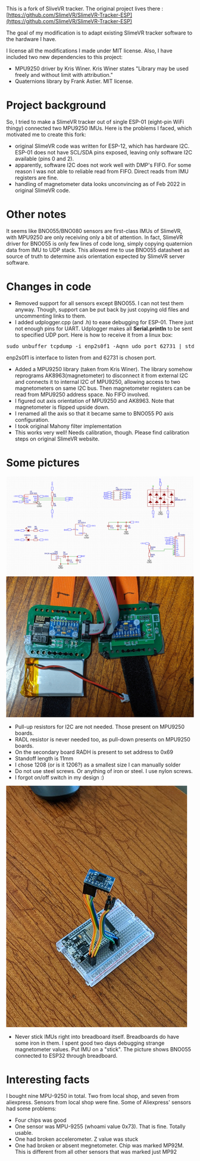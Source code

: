This is a fork of SliveVR tracker. The original project lives there :
[https://github.com/SlimeVR/SlimeVR-Tracker-ESP](https://github.com/SlimeVR/SlimeVR-Tracker-ESP)

The goal of my modification is to adapt existing SlimeVR tracker software to the hardware I have.

I license all the modifications I made under MIT license.
Also, I have included two new dependencies to this project: 

* MPU9250 driver by Kris Winer. Kris Winer states "Library may be used freely and without limit with attribution." 
* Quaternions library by Frank Astier. MIT license.

# Project background

So, I tried to make a SlimeVR tracker out of single ESP-01 (eight-pin WiFi thingy) connected two MPU9250 IMUs.
Here is the problems I faced, which motivated me to create this fork:

* original SlimeVR code was written for ESP-12, which has hardware I2C. ESP-01 does not have SCL/SDA pins exposed, 
leaving only software I2C available (pins 0 and 2).
* apparently, software I2C does not work well with DMP's FIFO. For some reason I was not able to reliable 
read from FIFO. Direct reads from IMU registers are fine.
* handling of magnetometer data looks unconvincing as of Feb 2022 in original SlimeVR code.

# Other notes

It seems like BNO055/BNO080 sensors are first-class IMUs of SlimeVR, with MPU9250 are only receiving only a 
bit of attention. In fact, SlimeVR driver for BNO055 is only few lines of code long, simply copying quaternion data 
from IMU to UDP stack. This allowed me to use BNO055 datasheet as source of truth to determine axis orientation expected by
SlimeVR server software.

# Changes in code

* Removed support for all sensors except BNO055. I can not test them anyway. Though, support can be put back by just 
copying old files and uncommenting links to them.
* I added udplogger.cpp (and .h) to ease debugging for ESP-01. There just not enough pins for UART. Udplogger makes all
<b>Serial.println</b> to be sent to specified UDP port. Here is how to receive it from a linux box: 
<pre>sudo unbuffer tcpdump -i enp2s0f1 -Aqnn udo port 62731 | stdbuf -o0 grep -v 62731 | cut -n 29-</pre>
enp2s0f1 is interface to listen from and 62731 is chosen port. 

* Added a MPU9250 library (taken from Kris Winer). The library somehow reprograms AK8963(magnetometer) to 
disconnect it from 
external I2C and connects it to internal I2C of MPU9250, allowing access to two magnetometers on same I2C bus.
Then magnetometer registers can be read from MPU9250 address space. No FIFO involved.
* I figured out axis orientation of MPU9250 and AK8963. Note that magnetometer is flipped upside down.
* I renamed all the axis so that it became same to BNO055 P0 axis configuration.
* I took original Mahony filter implementation
* This works very well! Needs calibration, though. Please find calibration steps on original SlimeVR website.

# Some pictures

![Schematics](_pics/myslimevr-schema.png)
![Tracker itself](_pics/PXL_20220222_083628159.jpg)

* Pull-up resistors for I2C are not needed. Those present on MPU9250 boards.
* RADL resistor is never needed too, as pull-down presents on MPU9250 boards.
* On the secondary board RADH is present to set address to 0x69
* Standoff length is 11mm
* I chose 1208 (or is it 1206?) as a smallest size I can manually solder
* Do not use steel screws. Or anything of iron or steel. I use nylon screws.
* I forgot on/off switch in my design :)

![IMU-on-a-stick](_pics/PXL_20220222_090009371.jpg)

* Never stick IMUs right into breadboard itself. Breadboards do have some iron in them. I spent good two days
debugging strange magnetometer values. Put IMU on a "stick". The picture shows BNO055 connected to ESP32 through
breadboard.

# Interesting facts

I bought nine MPU-9250 in total. Two from local shop, and seven from aliexpress. Sensors from local shop were fine.
Some of Aliexpress' sensors had some problems:

* Four chips was good
* One sensor was MPU-9255 (whoami value 0x73). That is fine. Totally usable.
* One had broken accelerometer. Z value was stuck
* One had broken or absent megnetometer. Chip was marked MP92M. This is different from all other sensors that was marked just MP92
